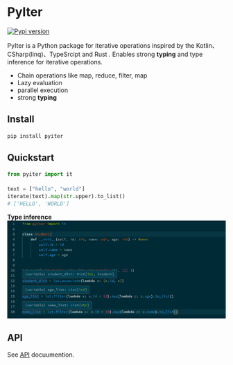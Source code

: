 # PyIter

[![Pypi version](https://img.shields.io/pypi/v/pyiter?style=for-the-badge)](https://pypi.org/project/pyiter/)

PyIter is a Python package for iterative operations inspired by the Kotlin、CSharp(linq)、TypeSrcipt and Rust .
Enables strong **typing** and type inference for iterative operations.

- Chain operations like map, reduce, filter, map
- Lazy evaluation
- parallel execution
- strong **typing**

## Install

```bash
pip install pyiter
```

## Quickstart

```python
from pyiter import it

text = ["hello", "world"]
iterate(text).map(str.upper).to_list()
# ['HELLO', 'WORLD']
```

**Type inference**
![.](./screenshot.png)

## API

See [API](https://pyiter.yish.org/pyiter/sequence.html) docuumention.


